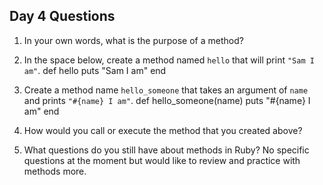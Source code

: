 ## Day 4 Questions

1. In your own words, what is the purpose of a method?

1. In the space below, create a method named `hello` that will print `"Sam I am"`.
def hello
puts "Sam I am"
end

1. Create a method name `hello_someone` that takes an argument of `name` and prints `"#{name} I am"`.
def hello_someone(name)
puts "#{name} I am"
end

1. How would you call or execute the method that you created above?

1. What questions do you still have about methods in Ruby?
No specific questions at the moment but would like to review and practice with methods more.
